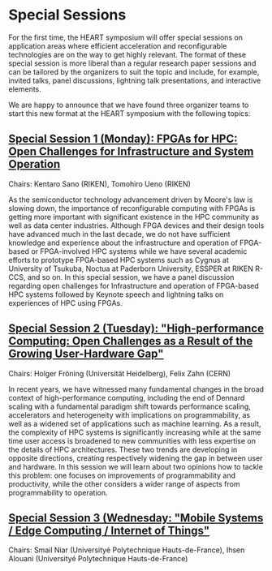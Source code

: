 # Special Sessions

For the first time, the HEART symposium will offer special sessions on application areas where efficient acceleration and reconfigurable technologies are on the way to get highly relevant. The format of these special session is more liberal than a regular research paper sessions and can be tailored by the organizers to suit the topic and include, for example, invited talks, panel discussions, lightning talk presentations, and interactive elements.

We are happy to announce that we have found three organizer teams to start this new format at the HEART symposium with the following topics:

## [Special Session 1 (Monday): FPGAs for HPC: Open Challenges for Infrastructure and System Operation](https://events.uni-paderborn.de/event/119/timetable/#b-99-special-session-fpgas-for)
Chairs: Kentaro Sano (RIKEN), Tomohiro Ueno (RIKEN)

As the semiconductor technology advancement driven by Moore's law is slowing down, the importance of reconfigurable computing with FPGAs is getting more important with significant existence in the HPC community as well as data center industries. Although FPGA devices and their design tools have advanced much in the last decade, we do not have sufficient knowledge and experience about the infrastructure and operation of FPGA-based or FPGA-involved HPC systems while we have several academic efforts to prototype FPGA-based HPC systems such as Cygnus at University of Tsukuba, Noctua at Paderborn University, ESSPER at RIKEN R-CCS, and so on. In this special session, we have a panel discussion regarding open challenges for Infrastructure and operation of FPGA-based HPC systems followed by Keynote speech and lightning talks on experiences of HPC using FPGAs.

## [Special Session 2 (Tuesday): "High-performance Computing: Open Challenges as a Result of the Growing User-Hardware Gap"](https://events.uni-paderborn.de/event/119/timetable/#b-98-special-session-high-perf)
Chairs: Holger Fröning (Universität Heidelberg),  Felix Zahn (CERN)

In recent years, we have witnessed many fundamental changes in the broad context of high-performance computing, including the end of Dennard scaling with a fundamental paradigm shift towards performance scaling, accelerators and heterogeneity with implications on programmability, as well as a widened set of applications such as machine learning. As a result, the complexity of HPC systems is significantly increasing while at the same time user access is broadened to new communities with less expertise on the details of HPC architectures. These two trends are developing in opposite directions, creating respectively widening the gap in between user and hardware. In this session we will learn about two opinions how to tackle this problem: one focuses on improvements of programmability and productivity, while the other considers a wider range of aspects from programmability to operation.


## [Special Session 3 (Wednesday: "Mobile Systems / Edge Computing / Internet of Things"](https://events.uni-paderborn.de/event/119/timetable/#b-97-special-session-mobile-sy)
Chairs: Smail Niar (Universityé Polytechnique Hauts-de-France),  Ihsen Alouani (Universityé Polytechnique Hauts-de-France)




